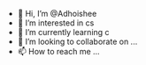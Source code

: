 - 👋 Hi, I’m @Adhoishee
- 👀 I’m interested in cs
- 🌱 I’m currently learning c
- 💞️ I’m looking to collaborate on ...
- 📫 How to reach me ...

<!---
Adhoishee/Adhoishee is a ✨ special ✨ repository because its `README.md` (this file) appears on your GitHub profile.
You can click the Preview link to take a look at your changes.
--->
